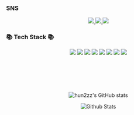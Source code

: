 <h3 class="heading-element" dir="auto"> SNS </h3>


<div style="text-align: center;">
    <a href="https://www.instagram.com/jehoon2001/" target="_blank">
        <img src="https://img.shields.io/badge/SNS-556073?style={flat}&logo=instagram&logoColor=000000"/>
    </a>
    <a href="https://martlet.tistory.com/" target="_blank">
        <img src="https://img.shields.io/badge/BLOG-3d3d3d?style={flat}&logo=tistory&logoColor=000000"/>
    </a>
    <a href="https://mail.google.com/mail/?view=cm&fs=1&to=limjhoon8@gmail.com&su=SUBJECT&body=BODY&bcc=limjhoon8@gmail.com" target="_blank">
        <img src="https://img.shields.io/badge/Gmail-EA4335?style={flat}&logo=gmail&logoColor=000000"/>
    </a>
</div>

<!--
**jehoonje/jehoonje** is a ✨ _special_ ✨ repository because its `README.md` (this file) appears on your GitHub profile.

Here are some ideas to get you started:

- 🔭 I’m currently working on ...
- 🌱 I’m currently learning ...
- 👯 I’m looking to collaborate on ...
- 🤔 I’m looking for help with ...
- 💬 Ask me about ...
- 📫 How to reach me: ...
- 😄 Pronouns: ...
- ⚡ Fun fact: ...
-->

<h3 class="heading-element" dir="auto">📚 Tech Stack 📚</h3>

<div style="text-align: center;">
    <img src="https://img.shields.io/badge/JavaScript-F7DF1E?style={flat}&logo=javascript&logoColor=000000"/>
    <img src="https://img.shields.io/badge/HTML5-E34F26?style={flat}&logo=html5&logoColor=000000"/>
    <img src="https://img.shields.io/badge/CSS-1572B6?style={flat}&logo=css3&logoColor=000000"/>
    <img src="https://img.shields.io/badge/React-61DAFB?style={flat}&logo=react&logoColor=000000"/>
    <img src="https://img.shields.io/badge/SpringBoot-6DB33F?style={flat}&logo=springboot&logoColor=000000"/>
    <img src="https://img.shields.io/badge/MySQL-4479A1?style={flat}&logo=mysql&logoColor=000000"/>
    <img src="https://img.shields.io/badge/VScode-007ACC?style={flat}&logo=visualstudiocode&logoColor=000000"/>
    <img src="https://img.shields.io/badge/Eclipse-f26033?style={flat}&logo=eclipseide&logoColor=000000"/>
</div>
<br>
<br>
<br>
<br>
<br>
 <p align="center">
  <img src="https://github-readme-stats.vercel.app/api?username=jehoonje&show_icons=true&theme=radical" alt="hun2zz's GitHub stats">
</p>


<p align="center">
        <img src="https://raw.githubusercontent.com/mayhemantt/mayhemantt/Update/svg/Bottom.svg" alt="Github Stats" />
</p>
